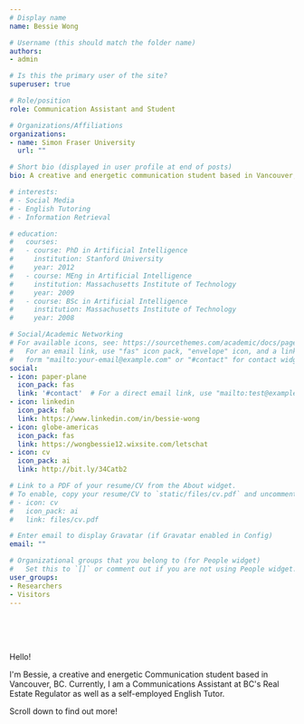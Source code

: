 ```yaml
---
# Display name
name: Bessie Wong

# Username (this should match the folder name)
authors:
- admin

# Is this the primary user of the site?
superuser: true

# Role/position
role: Communication Assistant and Student

# Organizations/Affiliations
organizations:
- name: Simon Fraser University
  url: ""

# Short bio (displayed in user profile at end of posts)
bio: A creative and energetic communication student based in Vancouver, BC.

# interests:
# - Social Media 
# - English Tutoring 
# - Information Retrieval

# education:
#   courses:
#   - course: PhD in Artificial Intelligence
#     institution: Stanford University
#     year: 2012
#   - course: MEng in Artificial Intelligence
#     institution: Massachusetts Institute of Technology
#     year: 2009
#   - course: BSc in Artificial Intelligence
#     institution: Massachusetts Institute of Technology
#     year: 2008

# Social/Academic Networking
# For available icons, see: https://sourcethemes.com/academic/docs/page-builder/#icons
#   For an email link, use "fas" icon pack, "envelope" icon, and a link in the
#   form "mailto:your-email@example.com" or "#contact" for contact widget.
social:
- icon: paper-plane
  icon_pack: fas
  link: '#contact'  # For a direct email link, use "mailto:test@example.org".
- icon: linkedin
  icon_pack: fab
  link: https://www.linkedin.com/in/bessie-wong
- icon: globe-americas
  icon_pack: fas
  link: https://wongbessie12.wixsite.com/letschat
- icon: cv
  icon_pack: ai
  link: http://bit.ly/34Catb2

# Link to a PDF of your resume/CV from the About widget.
# To enable, copy your resume/CV to `static/files/cv.pdf` and uncomment the lines below.
# - icon: cv
#   icon_pack: ai
#   link: files/cv.pdf

# Enter email to display Gravatar (if Gravatar enabled in Config)
email: ""

# Organizational groups that you belong to (for People widget)
#   Set this to `[]` or comment out if you are not using People widget.
user_groups:
- Researchers
- Visitors
---
```


<br/>
<br/>
<br/>

Hello! 

I'm Bessie, a creative and energetic Communication student based in Vancouver, BC. Currently, I am a Communications Assistant at BC's Real Estate Regulator as well as a self-employed English Tutor. 

Scroll down to find out more!
